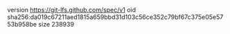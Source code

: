version https://git-lfs.github.com/spec/v1
oid sha256:da019c67211aed1815a659bbd31d103c56ce352c79bf67c375e05e5753b958be
size 238939
